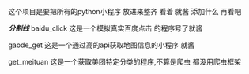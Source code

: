 这个项目是要把所有的python小程序  放进来整齐  看着  就酱   添加什么  再看吧


*****************************************分割线*****************************************
baidu_click
这是一个模拟真实百度点击 的程序号了就酱


gaode_get
这是一个通过高的api获取地图信息的小程序  就酱



get_meituan
这是一个获取美团特定分类的程序,不算是爬虫   都没用爬虫框架


